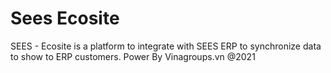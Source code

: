 # Sees Ecosite

SEES - Ecosite is a platform to integrate with SEES ERP to synchronize data to show to ERP customers. Power By Vinagroups.vn @2021